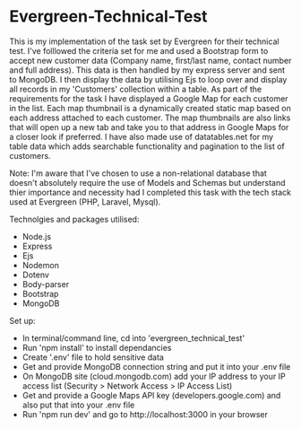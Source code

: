# Evergreen-Technical-Test

This is my implementation of the task set by Evergreen for their technical test. I've folllowed the criteria set for me and used a Bootstrap form to accept new customer data (Company name, first/last name, contact number and full address). This data is then handled by my express server and sent to MongoDB. I then display the data by utilising Ejs to loop over and display all records in my 'Customers' collection within a table. As part of the requirements for the task I have displayed a Google Map for each customer in the list. Each map thumbnail is a dynamically created static map based on each address attached to each customer. The map thumbnails are also links that will open up a new tab and take you to that address in Google Maps for a closer look if preferred. I have also made use of datatables.net for my table data which adds searchable functionality and pagination to the list of customers.

Note: I'm aware that I've chosen to use a non-relational database that doesn't absolutely require the use of Models and Schemas but understand thier importance and necessity had I completed this task with the tech stack used at Evergreen (PHP, Laravel, Mysql). 

Technolgies and packages utilised:

* Node.js
* Express 
* Ejs 
* Nodemon 
* Dotenv
* Body-parser
* Bootstrap
* MongoDB

Set up:
* In terminal/command line, cd into 'evergreen_technical_test'
* Run 'npm install' to install dependancies
* Create '.env' file to hold sensitive data
* Get and provide MongoDB connection string and put it into your .env file
* On MongoDB site (cloud.mongodb.com) add your IP address to your IP access list (Security > Network Access > IP Access List)
* Get and provide a Google Maps API key (developers.google.com) and also put that into your .env file
* Run 'npm run dev' and go to http://localhost:3000 in your browser
